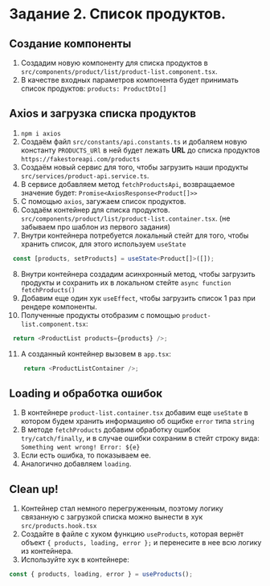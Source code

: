 # Задание 2. Список продуктов. 
## Создание компоненты
1. Создадим новую компоненту для списка продуктов в `src/components/product/list/product-list.component.tsx`.
2. В качестве входных параметров компонента будет принимать список продуктов: `products: ProductDto[]`
## Axios и загрузка списка продуктов
1. `npm i axios` 
2. Создаём файл `src/constants/api.constants.ts` и добаляем новую константу `PRODUCTS_URl` в ней будет лежать **URL** до списка продуктов `https://fakestoreapi.com/products`
3. Создаём новый сервис для того, чтобы загрузить наши продукты `src/services/product-api.service.ts`.
4. В сервисе добавляем метод `fetchProductsApi`, возвращаемое значение будет: `Promise<AxiosResponse<Product[]>>`
5. С помощью `axios`, загужаем список продуктов.
6. Создаём контейнер для списка продуктов. `src/components/product/list/product-list.container.tsx`. (не забываем про шаблон из первого задания)
7. Внутри контейнера потребуется локальный стейт для того, чтобы хранить список, для этого используем `useState`
```typescript
 const [products, setProducts] = useState<Product[]>([]);
```
8. Внутри контейнера создадим асинхронный метод, чтобы загрузить продукты и сохранить их в локальном стейте `async function fetchProducts()`
9. Добавим еще один хук `useEffect`, чтобы загрузить список 1 раз при рендере компоненты.
10. Полученные продукты отобразим с помощью `product-list.component.tsx`:
```typescript
 return <ProductList products={products} />;
```
11. А созданный контейнер вызовем в `app.tsx`:
```typescript
    return <ProductListContainer />;
```
## Loading и обработка ошибок
1. В контейнере `product-list.container.tsx` добавим еще `useState` в котором будем хранить информацияю об ощибке `error` типа `string`
2. В методе `fetchProducts` добавим обработку ошибок `try/catch/finally`, и в случае ошибки сохраним в стейт строку вида: `Something went wrong! Error: ${e}`
3. Если есть ошибка, то показываем ее.
4. Аналогично добавляем `loading`.
## Clean up!
1. Контейнер стал немного перегруженным, поэтому логику связанную с загрузкой списка можно вынести в хук `src/products.hook.tsx`
2. Создайте в файле с хуком функцию `useProducts`, которая вернёт объект `{ products, loading, error };` и перенесите в нее всю логику из контейнера.
3. Используйте хук в контейнере:
```typescript
const { products, loading, error } = useProducts();
```